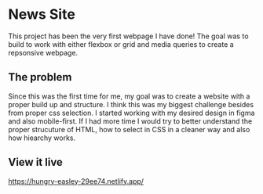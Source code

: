 # News Site

This project has been the very first webpage I have done! The goal was to build to work with either flexbox or grid and media queries to create a repsonsive webpage. 


## The problem

Since this was the first time for me, my goal was to create a website with a proper build up and structure. I think this was my biggest challenge besides from proper css selection. I started working with my desired design in figma and also mobile-first. If I had more time I would try to better understand the proper strucuture of HTML, how to select in CSS in a cleaner way and also how hiearchy works. 

## View it live
https://hungry-easley-29ee74.netlify.app/